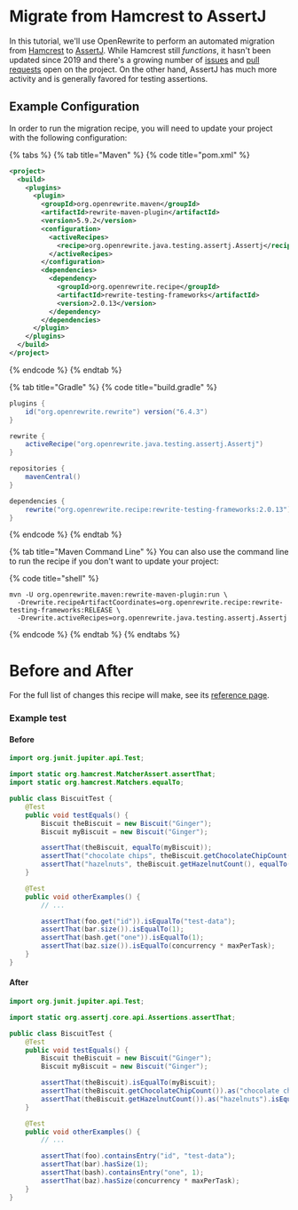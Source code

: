 # Migrate from Hamcrest to AssertJ

In this tutorial, we'll use OpenRewrite to perform an automated migration from [Hamcrest](https://hamcrest.org/JavaHamcrest/) to [AssertJ](https://assertj.github.io/doc/#assertj-overview). While Hamcrest still _functions_, it hasn't been updated since 2019 and there's a growing number of [issues](https://github.com/hamcrest/JavaHamcrest/issues) and [pull requests](https://github.com/hamcrest/JavaHamcrest/pulls) open on the project. On the other hand, AssertJ has much more activity and is generally favored for testing assertions. 

## Example Configuration

In order to run the migration recipe, you will need to update your project with the following configuration:

{% tabs %}
{% tab title="Maven" %}
{% code title="pom.xml" %}
```xml
<project>
  <build>
    <plugins>
      <plugin>
        <groupId>org.openrewrite.maven</groupId>
        <artifactId>rewrite-maven-plugin</artifactId>
        <version>5.9.2</version>
        <configuration>
          <activeRecipes>
            <recipe>org.openrewrite.java.testing.assertj.Assertj</recipe>
          </activeRecipes>
        </configuration>
        <dependencies>
          <dependency>
            <groupId>org.openrewrite.recipe</groupId>
            <artifactId>rewrite-testing-frameworks</artifactId>
            <version>2.0.13</version>
          </dependency>
        </dependencies>
      </plugin>
    </plugins>
  </build>
</project>
```
{% endcode %}
{% endtab %}

{% tab title="Gradle" %}
{% code title="build.gradle" %}
```groovy
plugins {
    id("org.openrewrite.rewrite") version("6.4.3")
}

rewrite {
    activeRecipe("org.openrewrite.java.testing.assertj.Assertj")
}

repositories {
    mavenCentral()
}

dependencies {
    rewrite("org.openrewrite.recipe:rewrite-testing-frameworks:2.0.13")
}
```
{% endcode %}
{% endtab %}

{% tab title="Maven Command Line" %}
You can also use the command line to run the recipe if you don't want to update your project:

{% code title="shell" %}
```shell
mvn -U org.openrewrite.maven:rewrite-maven-plugin:run \
  -Drewrite.recipeArtifactCoordinates=org.openrewrite.recipe:rewrite-testing-frameworks:RELEASE \
  -Drewrite.activeRecipes=org.openrewrite.java.testing.assertj.Assertj
```
{% endcode %}
{% endtab %}
{% endtabs %}

# Before and After

For the full list of changes this recipe will make, see its [reference page](https://docs.openrewrite.org/recipes/java/testing/assertj/assertj).

### Example test

#### Before

```java
import org.junit.jupiter.api.Test;

import static org.hamcrest.MatcherAssert.assertThat;
import static org.hamcrest.Matchers.equalTo;

public class BiscuitTest {
    @Test
    public void testEquals() {
        Biscuit theBiscuit = new Biscuit("Ginger");
        Biscuit myBiscuit = new Biscuit("Ginger");

        assertThat(theBiscuit, equalTo(myBiscuit));
        assertThat("chocolate chips", theBiscuit.getChocolateChipCount(), equalTo(10));
        assertThat("hazelnuts", theBiscuit.getHazelnutCount(), equalTo(3));
    }

    @Test
    public void otherExamples() {
        // ...

        assertThat(foo.get("id")).isEqualTo("test-data");
        assertThat(bar.size()).isEqualTo(1);
        assertThat(bash.get("one")).isEqualTo(1);
        assertThat(baz.size()).isEqualTo(concurrency * maxPerTask);
    }
}
```

#### After

```java
import org.junit.jupiter.api.Test;

import static org.assertj.core.api.Assertions.assertThat;

public class BiscuitTest {
    @Test
    public void testEquals() {
        Biscuit theBiscuit = new Biscuit("Ginger");
        Biscuit myBiscuit = new Biscuit("Ginger");

        assertThat(theBiscuit).isEqualTo(myBiscuit);
        assertThat(theBiscuit.getChocolateChipCount()).as("chocolate chips").isEqualTo(10);
        assertThat(theBiscuit.getHazelnutCount()).as("hazelnuts").isEqualTo(3);
    }

    @Test
    public void otherExamples() {
        // ...

        assertThat(foo).containsEntry("id", "test-data");
        assertThat(bar).hasSize(1);
        assertThat(bash).containsEntry("one", 1);
        assertThat(baz).hasSize(concurrency * maxPerTask);
    }
}
```